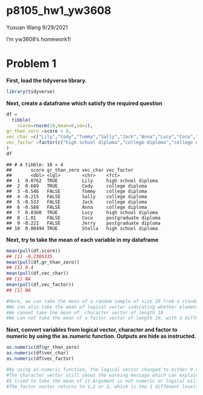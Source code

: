 p8105\_hw1\_yw3608
================
Yuxuan Wang
9/29/2021

I’m yw3608’s homework1!

# Problem 1

**First, load the tidyverse library.**

``` r
library(tidyverse)
```

**Next, create a dataframe which satisfy the required question**

``` r
df = 
  tibble(
    score=rnorm(10,mean=0,sd=1),
gr_than_zero =score > 0,
vec_char =c("Lily","Cody","Tommy","Sally","Jack","Anna","Lucy","Coco","Jerry","Stella"),
vec_factor =factor(c("high school diploma","college diploma","college diploma","college diploma","college diploma","college diploma","high school diploma","postgraduate diploma","postgraduate diploma","high school diploma"))
)
df
```

    ## # A tibble: 10 × 4
    ##       score gr_than_zero vec_char vec_factor          
    ##       <dbl> <lgl>        <chr>    <fct>               
    ##  1  0.0762  TRUE         Lily     high school diploma 
    ##  2  0.689   TRUE         Cody     college diploma     
    ##  3 -0.546   FALSE        Tommy    college diploma     
    ##  4 -0.215   FALSE        Sally    college diploma     
    ##  5 -0.533   FALSE        Jack     college diploma     
    ##  6 -0.588   FALSE        Anna     college diploma     
    ##  7  0.0360  TRUE         Lucy     high school diploma 
    ##  8 -1.01    FALSE        Coco     postgraduate diploma
    ##  9 -0.221   FALSE        Jerry    postgraduate diploma
    ## 10  0.00494 TRUE         Stella   high school diploma

**Next, try to take the mean of each variable in my dataframe**

``` r
mean(pull(df,score))
## [1] -0.2305335
mean(pull(df,gr_than_zero))
## [1] 0.4
mean(pull(df,vec_char))
## [1] NA
mean(pull(df,vec_factor))
## [1] NA
```

``` r
#Here, we can take the mean of a random sample of size 10 from a standard Normal distribution
#We can also take the mean of logical vector indicating whether elements of the sample are greater than 0
#We cannot take the mean of  character vector of length 10
#We can not take the mean of a factor vector of length 10, with 3 different factor “levels”**
```

**Next, convert variables from logical vector, character and factor to
numeric by using the as.numeric function. Outputs are hide as
instructed.**

``` r
as.numeric(df$gr_than_zero)
as.numeric(df$vec_char)
as.numeric(df$vec_factor)
```

``` r
#By using as.numeric function, the logical vector changed to either 0 or 1, which means that TRUE OR FALSE. 
#The character vector still shows the warning message which can explain the warning message as 
#I tried to take the mean of it.Argument is not numeric or logical will return NA.
#The factor vector returns to 1,2 or 3, which is the 3 diffenent levels.
```
